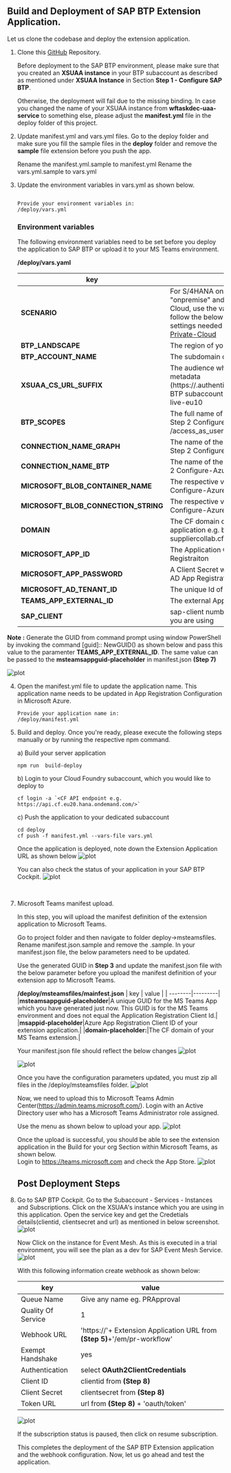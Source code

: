 ## Build and Deployment of SAP BTP Extension Application.

Let us clone the codebase and deploy the extension application. 

1. Clone this [GitHub](https://github.com/SAP-samples/btp-msteams-s4-suppliercollab) Repository.

    Before deployment to the SAP BTP environment, please make sure that you created an **XSUAA instance** in your BTP subaccount as described as mentioned under **XSUAA Instance** in Section **Step 1 - Configure SAP BTP**.

    Otherwise, the deployment will fail due to the missing binding. In case you changed the name of your XSUAA instance from **wftaskdec-uaa-service** to something else, please adjust the **manifest.yml** file in the deploy folder of this project. 


2. Update manifest.yml and vars.yml files.
   Go to the deploy folder and make sure you fill the sample files in the **deploy** folder and remove the **sample** file extension before you push the app. 

    Rename the manifest.yml.sample to manifest.yml 
    Rename the vars.yml.sample to vars.yml

3. Update the environment variables in vars.yml as shown below.

    ```

    Provide your environment variables in:
    /deploy/vars.yml
    ```

    ### Environment variables
    The following environment variables need to be set before you deploy the application to SAP BTP or upload it to your MS Teams environment.

    **/deploy/vars.yaml**

    | key    | value    |
    | --------|---------|
    |**SCENARIO**| For S/4HANA  on-premise, the value is "onpremise" and for S/4HANA on Azure Private Cloud, use the value "azureprivatecloud". Please follow the below steps to configure additional settings needed for S/4HANA running on [Azure-Private-Cloud](../Private-Link-Service/README.md)  |
    |**BTP_LANDSCAPE**|The region of your BTP subaccount e.g. eu20|
    |**BTP_ACCOUNT_NAME**|The subdomain of your BTP subaccount|
    |**XSUAA_CS_URL_SUFFIX**|The audience which can be extracted from the metadata (https://.authentication./saml/metadata) of your BTP subaccount e.g. azure-live-eu20 or aws-live-eu10|
    |**BTP_SCOPES**|The full name of the custom scope created in Step 2 Configure-Azure from api:// to /access_as_user|
    |**CONNECTION_NAME_GRAPH**|The name of the Graph connection creates in Step 2 Configure-Azure e.g. GraphConnection|
    |**CONNECTION_NAME_BTP**|The name of the BTP connection creates in Step 2 Configure-Azure e.g. BTPConnection|
    |**MICROSOFT_BLOB_CONTAINER_NAME**|The respective values copied in Step 2 - Configure-Azure|
    |**MICROSOFT_BLOB_CONNECTION_STRING**|The respective values copied in Step 2 - Configure-Azure|
    |**DOMAIN**| The CF domain of your MS Teams extension application e.g. btp-s4-msteams-suppliercollab.cfapps.eu20.hana.ondemand.com |
    |**MICROSOFT_APP_ID**| The Application Client Id of your Azure AD App Registraiton |
    |**MICROSOFT_APP_PASSWORD**|A Client Secret which you created for your Azure AD App Registration|
    |**MICROSOFT_AD_TENANT_ID**|The unique Id of your Azure Active Directory|
    |**TEAMS_APP_EXTERNAL_ID**|The external AppId of the Teams App
    |**SAP_CLIENT**|sap-client number of your S4/HANA system that you are using|

**Note :** Generate the GUID from command prompt using window PowerShell by invoking the command [guid]:: NewGUID() as shown below and pass this value to the paramenter **TEAMS_APP_EXTERNAL_ID**. The same value  can be passed to the **msteamsappguid-placeholder** in manifest.json **(Step 7)** 

![plot](./images/guid.png) 

4. Open the manifest.yml file to update the application name. This application name needs to be updated in App Registration Configuration in Microsoft Azure.

    ```console
    Provide your application name in:
    /deploy/manifest.yml
    ```
5. Build and deploy.
    Once you're ready, please execute the following steps manually or by running the respective npm command.

    a) Build your server application

    ```console
    npm run  build-deploy
    ```

    b) Login to your Cloud Foundry subaccount, which you would like to deploy to

    ```
    cf login -a `<CF API endpoint e.g. https://api.cf.eu20.hana.ondemand.com/>`
    ```

    c) Push the application to your dedicated subaccount

    ```
    cd deploy
    cf push -f manifest.yml --vars-file vars.yml
    ```

    Once the application is deployed, note down the Extension Application URL as shown below
    ![plot](./images/deploy.png) 

    You can also check the status of your application in your SAP BTP Cockpit.
    ![plot](./images/SAPBTPCockpit.png) 

<br>

7. Microsoft Teams manifest upload.

    In this step, you will upload the manifest definition of the extension application to Microsoft Teams.

    Go to project folder and then navigate to folder deploy->msteamsfiles. Rename manifest.json.sample and remove the .sample. 
    In your manifest.json file, the below parameters need to be updated.<br>

    Use the generated GUID in **Step 3** and update the manifest.json file with the below parameter before you upload the manifest definition of your extension app to Microsoft Teams.

    **/deploy/msteamsfiles/mainfest.json**
    | key    | value    |
    | --------|---------|
    |**msteamsappguid-placeholder**|A unique GUID for the MS Teams App which you have generated just now. This GUID is for the MS Teams environment and does not equal the Application Registration Client Id.|
    |**msappid-placeholder**|Azure App Registration Client ID of your extension application.|
    |**domain-placeholder:**|The CF domain of your MS Teams extension.|

    Your manifest.json file should reflect the below changes
    ![plot](./images/manifest1.png) 

    ![plot](./images/manifest2.png) 

    Once you have the configuration parameters updated, you must zip all files in the /deploy/msteamsfiles folder.
    ![plot](./images/zipfilecontent.png) 

    Now, we need to upload this to Microsoft Teams Admin Center(https://admin.teams.microsoft.com/). Login with an Active Directory user who has a Microsoft Teams Administrator role assigned.

    Use the menu as shown below to upload your app.
    ![plot](./images/admincenter.png) 

    Once the upload is successful, you should be able to see the extension application in the Build for your org Section within Microsoft Teams, as shown below.<br>
    Login to https://teams.microsoft.com and check the App Store.
    ![plot](./images/installapp.png) 


    ## Post Deployment Steps

8.  Go to SAP BTP Cockpit. Go to the Subaccount - Services - Instances and Subscriptions. Click on the XSUAA's instance which you are using in this application. Open the service key and get the Credetials details(clientid, clientsecret and url) as mentioned in below screenshot.
    ![plot](./images/servicekey01.png) 

    Now Click on the instance for Event Mesh. As this is executed in a trial environment, you will see the plan as a dev for SAP Event Mesh Service.
    ![plot](./images/btpcockpit-instances.png)


    With this following information create webhook as shown below:

    | key    | value    |
    | --------|---------|
    |Queue Name| Give any name eg. PRApproval|
    |Quality Of Service| 1|
    |Webhook URL| 'https://'+ Extension Application URL from **(Step 5)**+'/em/pr-workflow'|
    |Exempt Handshake| yes|
    |Authentication| select **OAuth2ClientCredentials**|
    |Client ID| clientid from **(Step 8)**|
    |Client Secret|clientsecret from **(Step 8)**|
    |Token URL |url from **(Step 8)** + 'oauth/token'|


    ![plot](./images/em-webhook01.png)

    If the subscription status is paused, then click on resume subscription.

    This completes the deployment of the SAP BTP Extension application and the webhook configuration. 
    Now, let us go ahead and test the application.
